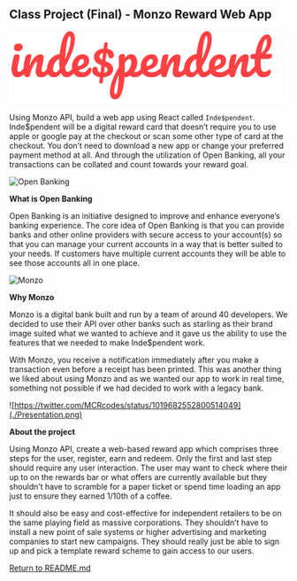 ## Class Project (Final) - Monzo Reward Web App

![indespendent logo](./indespendent.svg)

Using Monzo API, build a web app using React called `Inde$pendent`. Inde$pendent will be a digital reward card that doesn’t require you to use apple or google pay at the checkout or scan some other type of card at the checkout. You don’t need to download a new app or change your preferred payment method at all. And through the utilization of Open Banking, all your transactions can be collated and count towards your reward goal.

![Open Banking](https://thefinanser.com/wp-content/uploads/2018/04/Open-Banking.jpg)

<b>What is Open Banking</b>

Open Banking is an initiative designed to improve and enhance everyone’s banking experience. The core idea of Open Banking is that you can provide banks and other online providers with secure access to your account(s) so that you can manage your current accounts in a way that is better suited to your needs. If customers have multiple current accounts they will be able to see those accounts all in one place.

![Monzo](https://3mgj4y44nc15fnv8d303d8zb-wpengine.netdna-ssl.com/wp-content/uploads/2017/06/monzo-696x449.jpg)

<b>Why Monzo</b>

Monzo is a digital bank built and run by a team of around 40 developers. We decided to use their API over other banks such as starling as their brand image suited what we wanted to achieve and it gave us the ability to use the features that we needed to make Inde$pendent work.

With Monzo, you receive a notification immediately after you make a transaction even before a receipt has been printed. This was another thing we liked about using Monzo and as we wanted our app to work in real time, something not possible if we had decided to work with a legacy bank.

![https://twitter.com/MCRcodes/status/1019682552800514049](./Presentation.png)

<b>About the project</b>

Using Monzo API, create a web-based reward app which comprises three steps for the user, register, earn and redeem. Only the first and last step should require any user interaction. The user may want to check where their up to on the rewards bar or what offers are currently available but they shouldn’t have to scramble for a paper ticket or spend time loading an app just to ensure they earned 1/10th of a coffee.

It should also be easy and cost-effective for independent retailers to be on the same playing field as massive corporations. They shouldn’t have to install a new point of sale systems or higher advertising and marketing companies to start new campaigns. They should really just be able to sign up and pick a template reward scheme to gain access to our users.

[Return to README.md](../README.md)
